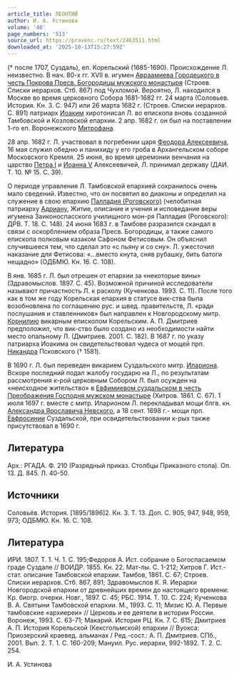 ```yaml
---
article_title: ЛЕОНТИЙ
author: И. А. Устинова
volume: '40'
page_numbers: '513'
source_url: https://pravenc.ru/text/2463511.html
downloaded_at: '2025-10-13T15:27:59Z'
---
```


(† после 1707, Суздаль), еп. Корельский (1685-1690). Происхождение Л. неизвестно. В нач. 80-х гг. XVII в. игумен [Авраамиева Городецкого в честь Покрова Пресв. Богородицы мужского монастыря](<https://pravenc.ru/text/Авраамиева Городецкого в честь Покрова Пресв  Богородицы мужского монастыря.html>) (Строев. Списки иерархов. Стб. 867) под Чухломой. Вероятно, Л. находился в Москве во время церковного Собора 1681-1682 гг. 24 марта (Соловьев. История. Кн. 3. С. 947) или 26 марта 1682 г. (Строев. Списки иерархов. С. 891) патриарх [Иоаким](https://pravenc.ru/text/Иоаким.html) хиротонисал Л. во епископа вновь созданной Тамбовской и Козловской епархии. 2 апр. 1682 г. он был на поставлении 1-го еп. Воронежского [Митрофана](https://pravenc.ru/text/Митрофан.html).

28 апр. 1682 г. Л. участвовал в погребении царя [Феодора Алексеевича](<https://pravenc.ru/text/Феодор Алексеевич.html>), 16 мая служил обедню и панихиду у его гроба в Архангельском соборе Московского Кремля. 25 июня, во время церемонии венчания на царство [Петра I](<https://pravenc.ru/text/Петр I.html>) и [Иоанна V](<https://pravenc.ru/text/Иоанна V.html>) Алексеевичей, Л. принимал державу (ДАИ. Т. 10. № 15. С. 39).

О периоде управления Л. Тамбовской епархией сохранилось очень мало сведений. Известно, что он посвятил во диаконы и определил на служение в свою епархию [Палладия (Роговского)](<https://pravenc.ru/text/Палладия (Роговского).html>) (челобитная патриарху [Адриану](https://pravenc.ru/text/Адриану.html), Житие, описание и учения и исповедание веры игумена Заиконоспасского училищного мон-ря Палладия (Роговского): ДРВ. Т. 18. С. 148). 24 июня 1683 г. в Тамбове разразился скандал в связи с оскорблением образа Пресв. Богородицы, а также самого епископа полковым казаком Сафоном Фетисовым. Он объяснил случившееся тем, что сделал это «с пьяну и со сну». Л. ужесточил наказание для Фетисова: «...вместо кнута, сняв рубашку, бить батоги нещадно» (ОДБМЮ. Кн. 16. С. 108).

В янв. 1685 г. Л. был отрешен от епархии за «некоторые вины» (Здравомыслов. 1897. С. 45). Возможной причиной исследователи называют причастность Л. к расколу (Кученкова. 1993. С. 11). После того как в том же году Корельская епархия в статусе вик-ства была возобновлена по соглашению рус. и швед. правительств, Л. «ради послушания и ставленников» был направлен к Новгородскому митр. [Корнилию](https://pravenc.ru/text/Корнилию.html) викарным епископом Корельским. А. П. Дмитриев предположил, что вик-ство было создано из необходимости найти место опальному Л. (Дмитриев. 2001. С. 182). В 1687 г. по указу патриарха Иоакима он свидетельствовал чудеса от мощей прп. [Никандра](https://pravenc.ru/text/Никандра.html) Псковского († 1581).

В 1690 г. Л. был переведен викарием Суздальского митр. [Илариона](https://pravenc.ru/text/Иларион.html). Вскоре последний подал жалобу государю на Л., по результатам рассмотрения к-рой церковным Собором Л. был осужден на «неисходное жительство» в [Евфимиевом суздальском в честь Преображения Господня мужском монастыре](<https://pravenc.ru/text/ЕВФИМИЕВ СУЗДАЛЬСКИЙ В ЧЕСТЬ ПРЕОБРАЖЕНИЯ ГОСПОДНЯ МУЖСКОЙ МОНАСТЫРЬ.html>) (Хитров. 1861. С. 67). 1 июля 1697 г. вместе с митр. Иларионом Л. перекладывал мощи блгв. кн. [Александра Ярославича Невского](<https://pravenc.ru/text/АЛЕКСАНДР ЯРОСЛАВИЧ НЕВСКИЙ.html>), а 18 сент. 1698 г.- мощи прп. [Евфросинии](https://pravenc.ru/text/Евфросинии.html) Суздальской, при освидетельствовании к-рых также присутствовал в 1690 г.

## Литература

Арх.: РГАДА. Ф. 210 (Разрядный приказ. Столбцы Приказного стола). Оп. 13. Д. 845. Л. 40-50.

## Источники

Соловьёв. История. [1895/1896]2. Кн. 3. Т. 13. Доп. С. 905, 947, 948, 959, 973; ОДБМЮ. Кн. 16. С. 108.

## Литература

ИРИ. 1807. Т. 1. Ч. 1. С. 195;Федоров А. Ист. собрание о Богоспасаемом граде Суздале // ВОИДР. 1855. Кн. 22. Мат-лы. С. 1-212; Хитров Г. Ист.-стат. описание Тамбовской епархии. Тамбов, 1861. С. 67; Строев. Списки иерархов. Cтб. 867, 891; Здравомыслов К. Я. Иерархи Новгородской епархии от древнейших времен до настоящего времени: Кр. биогр. очерки. Новг., 1897. С. 45; РБС. 1914. Т. 10. С. 224; Кученкова В. А. Святыни Тамбовской епархии. М., 1993. С. 11; Мизис Ю. А. Первые тамбовские «архиереи» // Церковь и ее деятели в истории России. Воронеж, 1993. С. 63-71; Макарий. История РЦ. Кн. 7. С. 615; Дмитриев А. П. История Корельской (Кексгольмской) епархии // Вуокса: Приозерский краевед. альманах / Ред.-сост.: А. П. Дмитриев. СПб., 2001. Вып. 2. Т. 1. С. 160-209; Мануил. Рус. иерархи, 992-1892. Т. 2. С. 254.

И. А. Устинова
